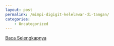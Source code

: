 ```yaml
---
layout: post
permalink: /mimpi-digigit-kelelawar-di-tangan/
categories:
    - Uncategorized
---
```


[Baca Selengkapnya](/06)
